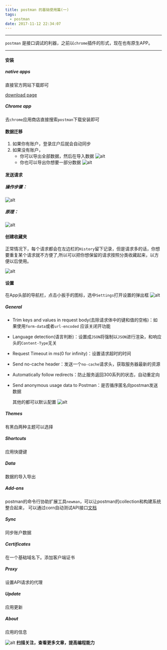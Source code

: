 ```yaml
---
title: postman 的基础使用篇(一)
tags:
  - postman
date: 2017-11-12 22:34:07
---
```


------------------------------------------------------
`postman` 是接口调试的利器，之前以`chrome`插件的形式，现在也有原生APP。

---------------------------------------------------------

<!--more-->

#### 安装

##### native apps

直接官方网站下载即可

[download page](https://www.getpostman.com/apps)

##### Chrome app

去`chrome`应用商店直接搜索`postman`下载安装即可

#### 数据迁移

1. 如果你有账户，登录庄户后就会自动同步
2. 如果没有账户，
    * 你可以导出全部数据，然后在导入数据
        ![alt](/images/postman/export.png)
    * 你也可以导出你想要一部分数据
        ![alt](/images/postman/export_less.png)

#### 发送请求

##### 操作步骤：
![alt](/images/postman/request_first.png)

##### 原理：
![alt](/images/postman/postman_view.png)

#### 创建收藏夹

正常情况下，每个请求都会在左边栏的`History`留下记录，但是请求多的话，你想要重复某个请求就不方便了,所以可以把你想保留的请求按照分类收藏起来，以方便以后使用。

![alt](/images/postman/postman_collection.png)

#### 设置

在App头部的导航栏，点击小扳手的图标，选中`Settings`打开设置的弹出框
![alt](/images/postman/postman_setting.png)

##### General
   
* Trim keys and values in request body(去除请求体中的键和值的空格)：如果使用`form-data`或者`url-encoded` 应该关闭开功能
* Language detection(语言判断)：设置成`JSON`将强制以`JSON`进行渲染，和响应头的`Content-Type`无关
* Request Timeout in ms(0 for infinity)：设置请求超时的时间
* Send no-cache header：发送一个`no-cache`请求头，获取服务器最新的资源
* Automatically follow redirects：防止服务返回300系列的状态，自动重定向
* Send anonymous usage data to Postman：是否循序匿名向postman发送数据

    其他的都可以默认配置
![alt](/images/postman/postman_general.png)
##### Themes
有黑白两种主题可以选择

##### Shortcuts
应用快捷键

##### Data
数据的导入导出

##### Add-ons 
postman的命令行协助扩展工具`newman`，可以让postman的collection和构建系统整合起来，
可以通过corn自动测试API接口[文档](https://www.getpostman.com/docs/postman/collection_runs/command_line_integration_with_newman)

##### Sync
同步账户数据

##### Certificates
在一个基础域名下。添加客户端证书

##### Proxy
设置API请求的代理

##### Update
应用更新

##### About
应用的信息


![alt](/images/Wechatcode.jpg)
**扫描关注，查看更多文章，提高编程能力**
